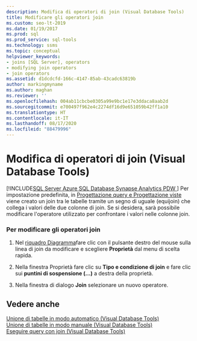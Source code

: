 ```yaml
---
description: Modifica di operatori di join (Visual Database Tools)
title: Modificare gli operatori join
ms.custom: seo-lt-2019
ms.date: 01/19/2017
ms.prod: sql
ms.prod_service: sql-tools
ms.technology: ssms
ms.topic: conceptual
helpviewer_keywords:
- joins [SQL Server], operators
- modifying join operators
- join operators
ms.assetid: d1dcdcfd-166c-4147-85ab-43cadc63819b
author: markingmyname
ms.author: maghan
ms.reviewer: ''
ms.openlocfilehash: 004ab11cbcbe0305a99e9bc1e17e3ddaca8aab2d
ms.sourcegitcommit: e700497f962e4c2274df16d9e651059b42ff1a10
ms.translationtype: HT
ms.contentlocale: it-IT
ms.lasthandoff: 08/17/2020
ms.locfileid: "88479996"
---
```

# <a name="modify-join-operators-visual-database-tools"></a>Modifica di operatori di join (Visual Database Tools)
[!INCLUDE[SQL Server Azure SQL Database Synapse Analytics PDW ](../../includes/applies-to-version/sql-asdb-asdbmi-asa-pdw.md)]
 Per impostazione predefinita, in [Progettazione query e Progettazione viste](../../ssms/visual-db-tools/query-and-view-designer-tools-visual-database-tools.md) viene creato un join tra le tabelle tramite un segno di uguale (equijoin) che collega i valori delle due colonne di join. Se si desidera, sarà possibile modificare l'operatore utilizzato per confrontare i valori nelle colonne join.  
  
### <a name="to-modify-join-operators"></a>Per modificare gli operatori join  
  
1.  Nel [riquadro Diagramma](../../ssms/visual-db-tools/diagram-pane-visual-database-tools.md)fare clic con il pulsante destro del mouse sulla linea di join da modificare e scegliere **Proprietà** dal menu di scelta rapida.  
  
2.  Nella finestra Proprietà fare clic su **Tipo e condizione di join** e fare clic sui **puntini di sospensione (...)** a destra della proprietà.  
  
3.  Nella finestra di dialogo **Join** selezionare un nuovo operatore.  
  
## <a name="see-also"></a>Vedere anche  
[Unione di tabelle in modo automatico &#40;Visual Database Tools&#41;](../../ssms/visual-db-tools/join-tables-automatically-visual-database-tools.md)  
[Unione di tabelle in modo manuale &#40;Visual Database Tools&#41;](../../ssms/visual-db-tools/join-tables-manually-visual-database-tools.md)  
[Eseguire query con join &#40;Visual Database Tools&#41;](../../ssms/visual-db-tools/query-with-joins-visual-database-tools.md)  
  
